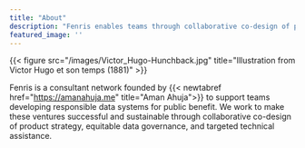 ```yaml
---
title: "About"
description: "Fenris enables teams through collaborative co-design of product strategy, equitable data governance, and targeted technical assistance."
featured_image: ''
---
```

{{< figure src="/images/Victor_Hugo-Hunchback.jpg" title="Illustration from Victor Hugo et son temps (1881)" >}}

Fenris is a consultant network founded by {{< newtabref href="https://amanahuja.me" title="Aman Ahuja">}} to support teams developing responsible data systems for public benefit. We work to make these ventures successful and sustainable through collaborative co-design of product strategy, equitable data governance, and targeted technical assistance.


